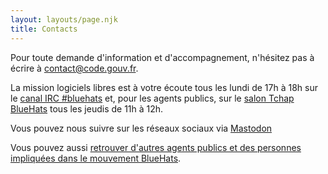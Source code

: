 ```yaml
---
layout: layouts/page.njk
title: Contacts
---
```

Pour toute demande d'information et d'accompagnement, n'hésitez pas à écrire à [contact@code.gouv.fr](mailto:contact@code.gouv.fr).

La mission logiciels libres est à votre écoute tous les lundi de 17h à 18h sur le [canal IRC #bluehats](https://web.libera.chat) et, pour les agents publics, sur le [salon Tchap BlueHats](https://www.tchap.gouv.fr/#/room/#BlueHats21LW8XE:agent.dinum.tchap.gouv.fr) tous les jeudis de 11h à 12h.

Vous pouvez nous suivre sur les réseaux sociaux via [Mastodon](https://social.numerique.gouv.fr/@CodeGouvFr)

Vous pouvez aussi [retrouver d'autres agents publics et des personnes impliquées dans le mouvement BlueHats](/fr/contact/espaces-communication-bluehats/).
